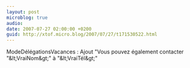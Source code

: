 ```yaml
---
layout: post
microblog: true
audio: 
date: 2007-07-27 02:00:00 +0200
guid: http://xtof.micro.blog/2007/07/27/t171530522.html
---
```

ModeDélégationsVacances : Ajout "Vous pouvez également contacter "&amp;lt;VraiNom&amp;gt;" à "&amp;lt;VraiTél&amp;gt;"
